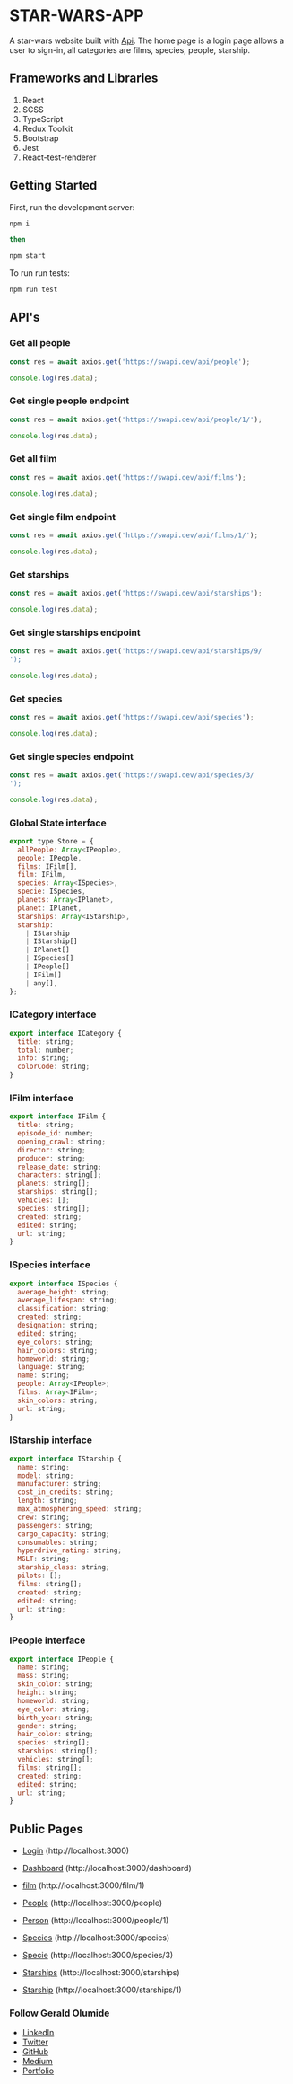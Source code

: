 # STAR-WARS-APP

A star-wars website built with [Api](https://swapi.dev/documentation). The home page is a login page allows a user to sign-in, all categories are films, species, people, starship.

## Frameworks and Libraries

1. React
2. SCSS
3. TypeScript
4. Redux Toolkit
5. Bootstrap
6. Jest
7. React-test-renderer

## Getting Started

First, run the development server:

```bash
npm i

then

npm start
```

To run run tests:

```bash
npm run test
```

## API's

### Get all people

```javascript
const res = await axios.get('https://swapi.dev/api/people');

console.log(res.data);
```

### Get single people endpoint

```javascript
const res = await axios.get('https://swapi.dev/api/people/1/');

console.log(res.data);
```

### Get all film

```javascript
const res = await axios.get('https://swapi.dev/api/films');

console.log(res.data);
```

### Get single film endpoint

```javascript
const res = await axios.get('https://swapi.dev/api/films/1/');

console.log(res.data);
```

### Get starships

```javascript
const res = await axios.get('https://swapi.dev/api/starships');

console.log(res.data);
```

### Get single starships endpoint

```javascript
const res = await axios.get('https://swapi.dev/api/starships/9/
');

console.log(res.data);
```

### Get species

```javascript
const res = await axios.get('https://swapi.dev/api/species');

console.log(res.data);
```

### Get single species endpoint

```javascript
const res = await axios.get('https://swapi.dev/api/species/3/
');

console.log(res.data);
```

### Global State interface

```javascript
export type Store = {
  allPeople: Array<IPeople>,
  people: IPeople,
  films: IFilm[],
  film: IFilm,
  species: Array<ISpecies>,
  specie: ISpecies,
  planets: Array<IPlanet>,
  planet: IPlanet,
  starships: Array<IStarship>,
  starship:
    | IStarship
    | IStarship[]
    | IPlanet[]
    | ISpecies[]
    | IPeople[]
    | IFilm[]
    | any[],
};
```

### ICategory interface

```javascript
export interface ICategory {
  title: string;
  total: number;
  info: string;
  colorCode: string;
}
```

### IFilm interface

```javascript
export interface IFilm {
  title: string;
  episode_id: number;
  opening_crawl: string;
  director: string;
  producer: string;
  release_date: string;
  characters: string[];
  planets: string[];
  starships: string[];
  vehicles: [];
  species: string[];
  created: string;
  edited: string;
  url: string;
}
```

### ISpecies interface

```javascript
export interface ISpecies {
  average_height: string;
  average_lifespan: string;
  classification: string;
  created: string;
  designation: string;
  edited: string;
  eye_colors: string;
  hair_colors: string;
  homeworld: string;
  language: string;
  name: string;
  people: Array<IPeople>;
  films: Array<IFilm>;
  skin_colors: string;
  url: string;
}
```

### IStarship interface

```javascript
export interface IStarship {
  name: string;
  model: string;
  manufacturer: string;
  cost_in_credits: string;
  length: string;
  max_atmosphering_speed: string;
  crew: string;
  passengers: string;
  cargo_capacity: string;
  consumables: string;
  hyperdrive_rating: string;
  MGLT: string;
  starship_class: string;
  pilots: [];
  films: string[];
  created: string;
  edited: string;
  url: string;
}
```

### IPeople interface

```javascript
export interface IPeople {
  name: string;
  mass: string;
  skin_color: string;
  height: string;
  homeworld: string;
  eye_color: string;
  birth_year: string;
  gender: string;
  hair_color: string;
  species: string[];
  starships: string[];
  vehicles: string[];
  films: string[];
  created: string;
  edited: string;
  url: string;
}
```

## Public Pages

- [Login](https://star-wars-app-kohl.vercel.app/) (http://localhost:3000)

- [Dashboard](https://star-wars-app-kohl.vercel.app/dashboard) (http://localhost:3000/dashboard)

- [film](https://star-wars-app-kohl.vercel.app/film/1) (http://localhost:3000/film/1)

- [People](https://star-wars-app-kohl.vercel.app/people) (http://localhost:3000/people)

- [Person](https://star-wars-app-kohl.vercel.app/people/1) (http://localhost:3000/people/1)

- [Species](https://star-wars-app-kohl.vercel.app/species) (http://localhost:3000/species)

- [Specie](https://star-wars-app-kohl.vercel.app/species/3) (http://localhost:3000/species/3)

- [Starships](https://star-wars-app-kohl.vercel.app/starships) (http://localhost:3000/starships)

- [Starship](https://star-wars-app-kohl.vercel.app/starships/1) (http://localhost:3000/starships/1)

### Follow Gerald Olumide

- [LinkedIn](https://linkedin.com/in/geraldolumide)
- [Twitter](https://twitter.com/lucignation)
- [GitHub](https://github.com/lucignation)
- [Medium](https://medium.com/@lucignation)
- [Portfolio](https://gerald.vercel.app)
